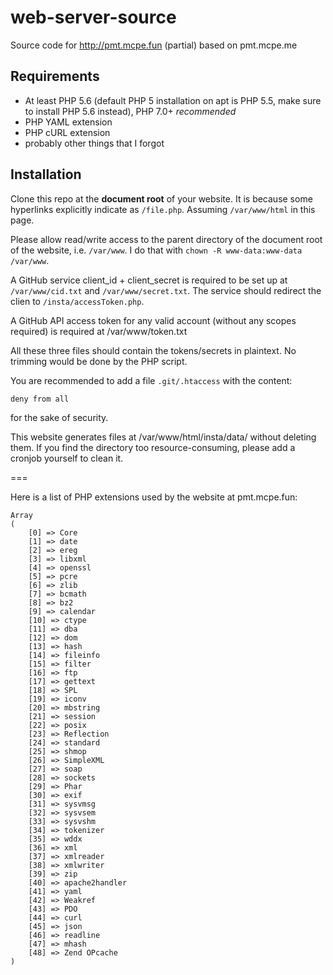 # web-server-source
Source code for http://pmt.mcpe.fun (partial) based on pmt.mcpe.me

## Requirements
* At least PHP 5.6 (default PHP 5 installation on apt is PHP 5.5, make sure to install PHP 5.6 instead), PHP 7.0+ _recommended_
* PHP YAML extension
* PHP cURL extension
* probably other things that I forgot

## Installation
Clone this repo at the **document root** of your website. It is because some hyperlinks explicitly indicate as `/file.php`. Assuming `/var/www/html` in this page.

Please allow read/write access to the parent directory of the document root of the website, i.e. `/var/www`. I do that with `chown -R www-data:www-data /var/www`.

A GitHub service client\_id + client\_secret is required to be set up at `/var/www/cid.txt` and `/var/www/secret.txt`. The service should redirect the clien to `/insta/accessToken.php`.

A GitHub API access token for any valid account (without any scopes required) is required at /var/www/token.txt

All these three files should contain the tokens/secrets in plaintext. No trimming would be done by the PHP script.

You are recommended to add a file `.git/.htaccess` with the content:

```htaccess
deny from all
```

for the sake of security.

This website generates files at /var/www/html/insta/data/ without deleting them. If you find the directory too resource-consuming, please add a cronjob yourself to clean it.

===

Here is a list of PHP extensions used by the website at pmt.mcpe.fun:

```
Array
(
    [0] => Core
    [1] => date
    [2] => ereg
    [3] => libxml
    [4] => openssl
    [5] => pcre
    [6] => zlib
    [7] => bcmath
    [8] => bz2
    [9] => calendar
    [10] => ctype
    [11] => dba
    [12] => dom
    [13] => hash
    [14] => fileinfo
    [15] => filter
    [16] => ftp
    [17] => gettext
    [18] => SPL
    [19] => iconv
    [20] => mbstring
    [21] => session
    [22] => posix
    [23] => Reflection
    [24] => standard
    [25] => shmop
    [26] => SimpleXML
    [27] => soap
    [28] => sockets
    [29] => Phar
    [30] => exif
    [31] => sysvmsg
    [32] => sysvsem
    [33] => sysvshm
    [34] => tokenizer
    [35] => wddx
    [36] => xml
    [37] => xmlreader
    [38] => xmlwriter
    [39] => zip
    [40] => apache2handler
    [41] => yaml
    [42] => Weakref
    [43] => PDO
    [44] => curl
    [45] => json
    [46] => readline
    [47] => mhash
    [48] => Zend OPcache
)
```
